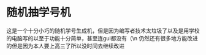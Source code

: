 # 随机抽学号机
这是一个十分小巧的随机学号生成机，但是因为编写者技术太垃圾了以及是用学校的电脑写的以至于功能十分简单，甚至连gui都没有（\n
仍然还有很多地方能改进的但是因为本人要上高三了所以没时间去继续改进
